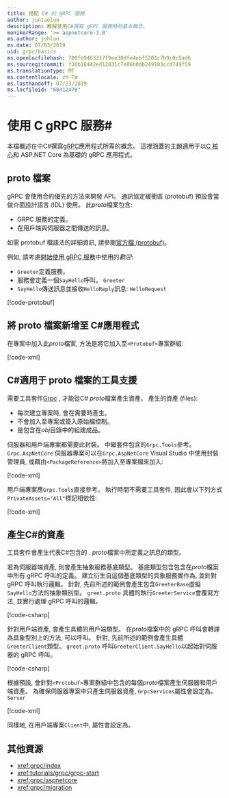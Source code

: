 ```yaml
---
title: 搭配 C# 的 gRPC 服務
author: juntaoluo
description: 瞭解使用C#撰寫 gRPC 服務時的基本概念。
monikerRange: '>= aspnetcore-3.0'
ms.author: johluo
ms.date: 07/03/2019
uid: grpc/basics
ms.openlocfilehash: 700fe9463317f9ee30dfe4ebf5201c7b9c0c5ad6
ms.sourcegitcommit: f30b18442ed12831c7e86b0db249183ccd749f59
ms.translationtype: MT
ms.contentlocale: zh-TW
ms.lasthandoff: 07/23/2019
ms.locfileid: "68412478"
---
```

# <a name="grpc-services-with-c"></a>使用 C gRPC 服務\#

本檔概述在中C#撰寫[gRPC](https://grpc.io/docs/guides/)應用程式所需的概念。 這裡涵蓋的主題適用于以[C 核心](https://grpc.io/blog/grpc-stacks)和 ASP.NET Core 為基礎的 gRPC 應用程式。

## <a name="proto-file"></a>proto 檔案

gRPC 會使用合約優先的方法來開發 API。 通訊協定緩衝區 (protobuf) 預設會當做介面設計語言 (IDL) 使用。 此*proto*檔案包含:

* GRPC 服務的定義。
* 在用戶端與伺服器之間傳送的訊息。

如需 protobuf 檔語法的詳細資訊, 請參閱[官方檔 (protobuf)](https://developers.google.com/protocol-buffers/docs/proto3)。

例如, 請考慮[開始使用 gRPC 服務](xref:tutorials/grpc/grpc-start)中使用的*歡迎*:

* `Greeter`定義服務。
* 服務會定義一個`SayHello`呼叫。 `Greeter`
* `SayHello`傳送訊息並接收`HelloReply`訊息: `HelloRequest`

[!code-protobuf[](~/tutorials/grpc/grpc-start/sample/GrpcGreeter/Protos/greet.proto)]

## <a name="add-a-proto-file-to-a-c-app"></a>將 proto 檔案新增至 C\#應用程式

在專案中加入此*proto*檔案, 方法是將它加入至`<Protobuf>`專案群組:

[!code-xml[](~/tutorials/grpc/grpc-start/sample/GrpcGreeter/GrpcGreeter.csproj?highlight=2&range=7-9)]

## <a name="c-tooling-support-for-proto-files"></a>C#適用于 proto 檔案的工具支援

需要工具套件[Grpc](https://www.nuget.org/packages/Grpc.Tools/) , 才能從C# *proto*檔案產生資產。 產生的資產 (files):

* 每次建立專案時, 會在需要時產生。
* 不會加入至專案或簽入原始檔控制。
* 是包含在*obj*目錄中的組建成品。

伺服器和用戶端專案都需要此封裝。 中繼套件包含的`Grpc.Tools`參考。 `Grpc.AspNetCore` 伺服器專案可以在`Grpc.AspNetCore` Visual Studio 中使用封裝管理員, 或藉由`<PackageReference>`將加入至專案檔來加入:

[!code-xml[](~/tutorials/grpc/grpc-start/sample/GrpcGreeter/GrpcGreeter.csproj?highlight=1&range=12)]

用戶端專案應`Grpc.Tools`直接參考。 執行時間不需要工具套件, 因此會以下列方式`PrivateAssets="All"`標記相依性:

[!code-xml[](~/tutorials/grpc/grpc-start/sample/GrpcGreeterClient/GrpcGreeterClient.csproj?highlight=1&range=11)]

## <a name="generated-c-assets"></a>產生C#的資產

工具套件會產生代表C#包含的 *. proto*檔案中所定義之訊息的類型。

若為伺服器端資產, 則會產生抽象服務基底類型。 基底類型包含包含在*proto*檔案中所有 gRPC 呼叫的定義。 建立衍生自這個基底類型的具象服務實作為, 並針對 gRPC 呼叫執行邏輯。 針對, 先前所述的範例會產生包含`GreeterBase`虛擬`SayHello`方法的抽象類別型。 `greet.proto` 具體的執行`GreeterService`會覆寫方法, 並實行處理 gRPC 呼叫的邏輯。

[!code-csharp[](~/tutorials/grpc/grpc-start/sample/GrpcGreeter/Services/GreeterService.cs?name=snippet)]

針對用戶端資產, 會產生具體的用戶端類型。 在*proto*檔案中的 gRPC 呼叫會轉譯為具象型別上的方法, 可以呼叫。 針對, 先前所述的範例會產生具體`GreeterClient`類型。 `greet.proto` 呼叫`GreeterClient.SayHello`以起始對伺服器的 gRPC 呼叫。

[!code-csharp[](~/tutorials/grpc/grpc-start/sample/GrpcGreeterClient/Program.cs?highlight=3-6&name=snippet)]

根據預設, 會針對`<Protobuf>`專案群組中包含的每個*proto*檔案產生伺服器和用戶端資產。 為確保伺服器專案中只產生伺服器資產, `GrpcServices`屬性會設定為。 `Server`

[!code-xml[](~/tutorials/grpc/grpc-start/sample/GrpcGreeter/GrpcGreeter.csproj?highlight=2&range=7-9)]

同樣地, 在用戶端專案`Client`中, 屬性會設定為。

## <a name="additional-resources"></a>其他資源

* <xref:grpc/index>
* <xref:tutorials/grpc/grpc-start>
* <xref:grpc/aspnetcore>
* <xref:grpc/migration>
